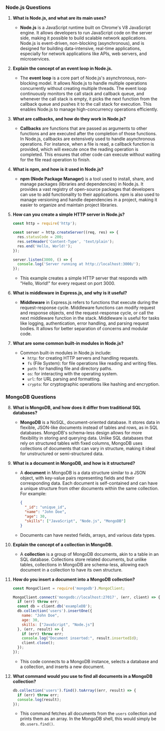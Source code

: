### Node.js Questions

1. **What is Node.js, and what are its main uses?**
   - **Node.js** is a JavaScript runtime built on Chrome's V8 JavaScript engine. It allows developers to run JavaScript code on the server side, making it possible to build scalable network applications. Node.js is event-driven, non-blocking (asynchronous), and is designed for building data-intensive, real-time applications, especially for network applications like APIs, web servers, and microservices.

2. **Explain the concept of an event loop in Node.js.**
   - The **event loop** is a core part of Node.js's asynchronous, non-blocking model. It allows Node.js to handle multiple operations concurrently without creating multiple threads. The event loop continuously monitors the call stack and callback queue, and whenever the call stack is empty, it picks the next function from the callback queue and pushes it to the call stack for execution. This enables Node.js to manage high-concurrency operations efficiently.

3. **What are callbacks, and how do they work in Node.js?**
   - **Callbacks** are functions that are passed as arguments to other functions and are executed after the completion of those functions. In Node.js, callbacks are extensively used to handle asynchronous operations. For instance, when a file is read, a callback function is provided, which will execute once the reading operation is completed. This ensures that other code can execute without waiting for the file read operation to finish.

4. **What is npm, and how is it used in Node.js?**
   - **npm (Node Package Manager)** is a tool used to install, share, and manage packages (libraries and dependencies) in Node.js. It provides a vast registry of open-source packages that developers can use to add functionality to their applications. npm is also used to manage versioning and handle dependencies in a project, making it easier to organize and maintain project libraries.

5. **How can you create a simple HTTP server in Node.js?**
   ```javascript
   const http = require('http');
   
   const server = http.createServer((req, res) => {
     res.statusCode = 200;
     res.setHeader('Content-Type', 'text/plain');
     res.end('Hello, World!');
   });
   
   server.listen(3000, () => {
     console.log('Server running at http://localhost:3000/');
   });
   ```
   - This example creates a simple HTTP server that responds with "Hello, World!" for every request on port 3000.

6. **What is middleware in Express.js, and why is it useful?**
   - **Middleware** in Express.js refers to functions that execute during the request-response cycle. Middleware functions can modify request and response objects, end the request-response cycle, or call the next middleware function in the stack. Middleware is useful for tasks like logging, authentication, error handling, and parsing request bodies. It allows for better separation of concerns and modular code.

7. **What are some common built-in modules in Node.js?**
   - Common built-in modules in Node.js include:
     - `http`: for creating HTTP servers and handling requests.
     - `fs` (File System): for file operations like reading and writing files.
     - `path`: for handling file and directory paths.
     - `os`: for interacting with the operating system.
     - `url`: for URL parsing and formatting.
     - `crypto`: for cryptographic operations like hashing and encryption.

### MongoDB Questions

8. **What is MongoDB, and how does it differ from traditional SQL databases?**
   - **MongoDB** is a NoSQL, document-oriented database. It stores data in flexible, JSON-like documents instead of tables and rows, as in SQL databases. MongoDB's schema-less design allows for more flexibility in storing and querying data. Unlike SQL databases that rely on structured tables with fixed columns, MongoDB uses collections of documents that can vary in structure, making it ideal for unstructured or semi-structured data.

9. **What is a document in MongoDB, and how is it structured?**
   - A **document** in MongoDB is a data structure similar to a JSON object, with key-value pairs representing fields and their corresponding data. Each document is self-contained and can have a unique structure from other documents within the same collection. For example:
     ```json
     {
       "_id": "unique_id",
       "name": "John Doe",
       "age": 30,
       "skills": ["JavaScript", "Node.js", "MongoDB"]
     }
     ```
   - Documents can have nested fields, arrays, and various data types.

10. **Explain the concept of a collection in MongoDB.**
    - A **collection** is a group of MongoDB documents, akin to a table in an SQL database. Collections store related documents, but unlike tables, collections in MongoDB are schema-less, allowing each document in a collection to have its own structure.

11. **How do you insert a document into a MongoDB collection?**
    ```javascript
    const MongoClient = require('mongodb').MongoClient;
    
    MongoClient.connect('mongodb://localhost:27017', (err, client) => {
      if (err) throw err;
      const db = client.db('exampleDB');
      db.collection('users').insertOne({
        name: "John Doe",
        age: 30,
        skills: ["JavaScript", "Node.js"]
      }, (err, result) => {
        if (err) throw err;
        console.log("Document inserted:", result.insertedId);
        client.close();
      });
    });
    ```
    - This code connects to a MongoDB instance, selects a database and a collection, and inserts a new document.

12. **What command would you use to find all documents in a MongoDB collection?**
    ```javascript
    db.collection('users').find().toArray((err, result) => {
      if (err) throw err;
      console.log(result);
    });
    ```
    - This command fetches all documents from the `users` collection and prints them as an array. In the MongoDB shell, this would simply be `db.users.find()`.
